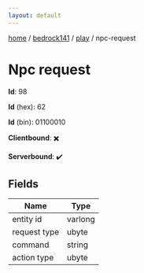 ```yaml
---
layout: default
---
```


[home](/)  /  [bedrock141](/protocol/bedrock141)  /  [play](/protocol/bedrock141/play)  /  npc-request

# Npc request

**Id**: 98

**Id** (hex): 62

**Id** (bin): 01100010

**Clientbound**: ✖️

**Serverbound**: ✔️

## Fields

Name | Type
---|---
entity id | varlong
request type | ubyte
command | string
action type | ubyte
